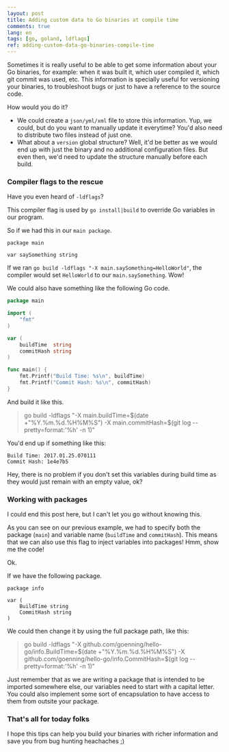 ```yaml
---
layout: post
title: Adding custom data to Go binaries at compile time
comments: true
lang: en
tags: [go, goland, ldflags]
ref: adding-custom-data-go-binaries-compile-time
---
```


Sometimes it is really useful to be able to get some information about your Go binaries, for example: when it was built it, which user compiled it, which git commit was used, etc. This information is specially useful for versioning your binaries, to troubleshoot bugs or just to have a reference to the source code.

How would you do it?

- We could create a `json/yml/xml` file to store this information. Yup, we could, but do you want to manually update it everytime? You'd also need to distribute two files instead of just one.
- What about a `version` global structure? Well, it'd be better as we would end up with just the binary and no additional configuration files. But even then, we'd need to update the structure manually before each build.

### Compiler flags to the rescue

Have you even heard of `-ldflags`?

This compiler flag is used by `go install|build` to override Go variables in our program.

So if we had this in our `main package`.

```
package main

var saySomething string
```

If we ran `go build -ldflags "-X main.saySomething=HelloWorld"`, the compiler would set `HelloWorld` to our `main.saySomething`. Wow!

We could also have something like the following Go code.

```go
package main

import (
	"fmt"
)

var (
	buildTime  string
	commitHash string
)

func main() {
	fmt.Printf("Build Time: %s\n", buildTime)
	fmt.Printf("Commit Hash: %s\n", commitHash)
}
```

And build it like this.

> go build -ldflags "-X main.buildTime=$(date +"%Y.%m.%d.%H%M%S") -X main.commitHash=$(git log --pretty=format:'%h' -n 1)"

You'd end up if something like this:

```
Build Time: 2017.01.25.070111
Commit Hash: 1e4e7b5
```

Hey, there is no problem if you don't set this variables during build time as they would just remain with an empty value, ok?

### Working with packages

I could end this post here, but I can't let you go without knowing this.

As you can see on our previous example, we had to specify both the package (`main`) and variable name (`buildTime` and `commitHash`). This means that we can also use this flag to inject variables into packages! Hmm, show me the code!

Ok. 

If we have the following package.

```
package info

var (
	BuildTime string
	CommitHash string
)
```

We could then change it by using the full package path, like this:

> go build -ldflags "-X github.com/goenning/hello-go/info.BuildTime=$(date +"%Y.%m.%d.%H%M%S") -X github.com/goenning/hello-go/info.CommitHash=$(git log --pretty=format:'%h' -n 1)"

Just remember that as we are writing a package that is intended to be imported somewhere else, our variables need to start with a capital letter. You could also implement some sort of encapsulation to have access to them from outsite your package.

### That's all for today folks

I hope this tips can help you build your binaries with richer information and save you from bug hunting heachaches ;)
